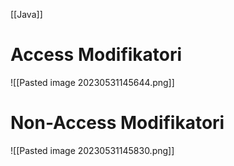 [[Java]]

# Access Modifikatori
![[Pasted image 20230531145644.png]]

# Non-Access Modifikatori

![[Pasted image 20230531145830.png]]
